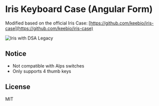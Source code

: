 # Iris Keyboard Case (Angular Form)

Modified based on the official Iris Case: [https://github.com/keebio/iris-case](https://github.com/keebio/iris-case)

![Iris with DSA Legacy](https://user-images.githubusercontent.com/20524/44852629-b7026d80-ac9e-11e8-9e39-9afb3f21e9ee.JPG)

## Notice

- Not compatible with Alps switches
- Only supports 4 thumb keys

## License

MIT

